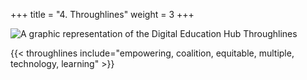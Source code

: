 +++
title = "4. Throughlines"
weight = 3
+++

![A graphic representation of the Digital Education Hub Throughlines](/images/throughlines_overall.png)

{{< throughlines include="empowering, coalition, equitable, multiple, technology, learning" >}}
